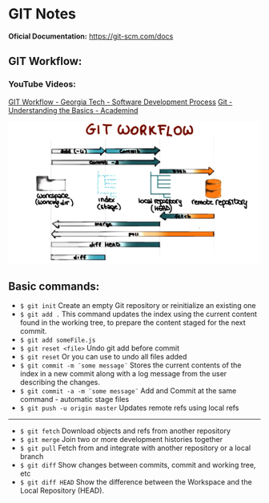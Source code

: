 # GIT Notes

**Oficial Documentation:** https://git-scm.com/docs

## GIT Workflow:

### YouTube Videos:

[GIT Workflow - Georgia Tech - Software Development Process](https://www.youtube.com/watch?v=3a2x1iJFJWc&t=51s)
[Git - Understanding the Basics - Academind](https://www.youtube.com/watch?v=_OZVJpLHUaI)

![Git Workflow](../images/gitworkflow.png)

## Basic commands:

-   `$ git init` Create an empty Git repository or reinitialize an existing one
-   `$ git add .` This command updates the index using the current content found in the working tree, to prepare the content staged for the next commit.
-   `$ git add someFile.js`
-   `$ git reset <file>` Undo git add before commit
-   `$ git reset` Or you can use to undo all files added
-   `$ git commit -m ¨some message¨` Stores the current contents of the index in a new commit along with a log message from the user describing the changes.
-   `$ git commit -a -m ¨some message¨` Add and Commit at the same command - automatic stage files
-   `$ git push -u origin master` Updates remote refs using local refs

---

-   `$ git fetch` Download objects and refs from another repository
-   `$ git merge` Join two or more development histories together
-   `$ git pull` Fetch from and integrate with another repository or a local branch
-   `$ git diff` Show changes between commits, commit and working tree, etc
-   `$ git diff HEAD` Show the difference between the Workspace and the Local Repository (HEAD).
